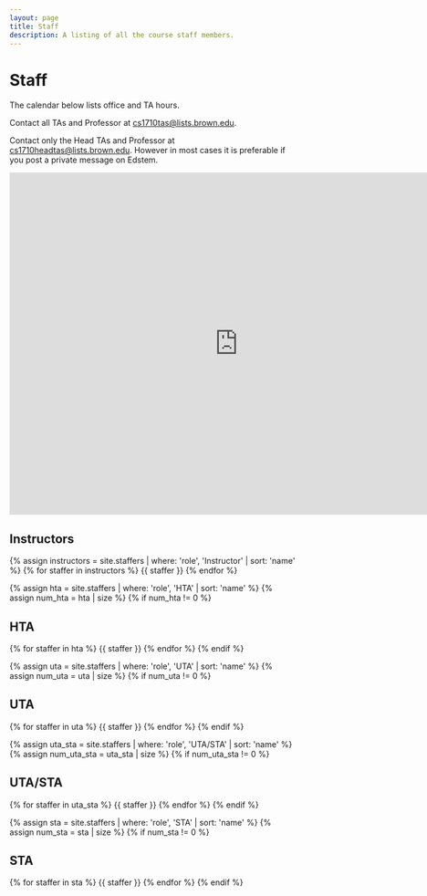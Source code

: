 ```yaml
---
layout: page
title: Staff
description: A listing of all the course staff members.
---
```


# Staff
<div style="text-align: left">
The calendar below lists office and TA hours. 

Contact all TAs and Professor at <a href="mailto:cs1710tas@lists.brown.edu">cs1710tas@lists.brown.edu</a>.

Contact only the Head TAs and Professor at <a href="mailto:cs1710headtas@lists.brown.edu">cs1710headtas@lists.brown.edu</a>. However in most cases it is preferable if you post a private message on Edstem.
</div>

<div class="hours-calendar">
<iframe src="https://calendar.google.com/calendar/embed?src=c_nr4j9tk5p8kpbu1ajubr6d8ne4%40group.calendar.google.com&ctz=America%2FNew_York" style="border: 0" width="800" height="600" frameborder="0" scrolling="no"></iframe>
</div>

## Instructors

{% assign instructors = site.staffers | where: 'role', 'Instructor' | sort: 'name' %}
{% for staffer in instructors %}
{{ staffer }}
{% endfor %}

{% assign hta = site.staffers | where: 'role', 'HTA' | sort: 'name' %}
{% assign num_hta = hta | size %}
{% if num_hta != 0 %}
## HTA

{% for staffer in hta %}
{{ staffer }}
{% endfor %}
{% endif %}

{% assign uta = site.staffers | where: 'role', 'UTA' | sort: 'name' %}
{% assign num_uta = uta | size %}
{% if num_uta != 0 %}
## UTA 

{% for staffer in uta %}
{{ staffer }}
{% endfor %}
{% endif %}

{% assign uta_sta = site.staffers | where: 'role', 'UTA/STA' | sort: 'name' %}
{% assign num_uta_sta = uta_sta | size %}
{% if num_uta_sta != 0 %}
## UTA/STA 

{% for staffer in uta_sta %}
{{ staffer }}
{% endfor %}
{% endif %}


{% assign sta = site.staffers | where: 'role', 'STA' | sort: 'name' %}
{% assign num_sta = sta | size %}
{% if num_sta != 0 %}
## STA 

{% for staffer in sta %}
{{ staffer }}
{% endfor %}
{% endif %}
